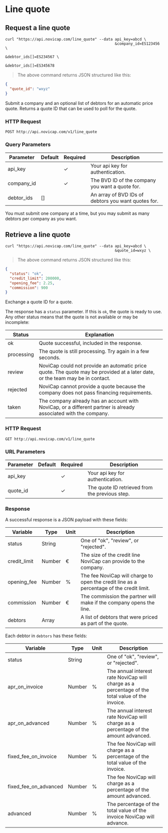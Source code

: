 # Line quote

## Request a line quote

```shell
curl "https://api.novicap.com/line_quote" --data api_key=abcd \
                                                 &company_id=ES123456 \
                                                 &debtor_ids[]=ES234567 \
                                                 &debtor_ids[]=ES345678
```

> The above command returns JSON structured like this:

```json
{
  "quote_id": "wxyz"
}
```

Submit a company and an optional list of debtors for an automatic price quote.
Returns a quote ID that can be used to poll for the quote.

### HTTP Request

`POST http://api.novicap.com/v1/line_quote`

### Query Parameters

Parameter  | Default | Required | Description
---------  | ------- | -------- | -----------
api_key    |         | ✓        | Your api key for authentication.
company_id |         | ✓        | The BVD ID of the company you want a quote for.
debtor_ids | []        |          | An array of BVD IDs of debtors you want quotes for.

<aside class="notice">
You must submit one company at a time, but you may submit as many debtors per company as you want.
</aside>

## Retrieve a line quote

```shell
curl "https://api.novicap.com/line_quote" --data api_key=abcd \
                                                 &quote_id=wxyz \
```

> The above command returns JSON structured like this:

```json
{
  "status": "ok",
  "credit_limit": 200000,
  "opening_fee": 2.25,
  "commission": 900
}
```

Exchange a quote ID for a quote.

The response has a `status` parameter. If this is `ok`, the quote is ready to use. Any other status means that the quote is not available or may be incomplete:

Status     | Explanation
-----------|------------------------------------------------------------------------------------------------------------------------------
ok         | Quote successful, included in the response.
processing | The quote is still processing. Try again in a few seconds.
review     | NoviCap could not provide an automatic price quote. The quote may be provided at a later date, or the team may be in contact.
rejected   | NoviCap cannot provide a quote because the company does not pass financing requirements.
taken      | The company already has an account with NoviCap, or a different partner is already associated with the company.

### HTTP Request

`GET http://api.novicap.com/v1/line_quote`

### URL Parameters

Parameter  | Default | Required | Description
---------  | ------- | -------- | -----------
api_key    |         | ✓        | Your api key for authentication.
quote_id   |         | ✓        | The quote ID retrieved from the previous step.

### Response

A successful response is a JSON payload with these fields:

Variable     | Type   | Unit | Description
-------------|--------|------|-----------------------------------------------------------------------------------------
status       | String |      | One of "ok", "review", or "rejected".
credit_limit | Number | €    | The size of the credit line NoviCap can provide to the company.
opening_fee  | Number | %    | The fee NoviCap will charge to open the credit line as a percentage of the credit limit.
commission   | Number | €    | The commission the partner will make if the company opens the line.
debtors      | Array  |      | A list of debtors that were priced as part of the quote.

Each debtor in `debtors` has these fields:

Variable              | Type   | Unit | Description
----------------------|--------|------|------------------------------------------------------------------------------------------------
status                | String |      | One of "ok", "review", or "rejected".
apr_on_invoice        | Number | %    | The annual interest rate NoviCap will charge as a percentage of the total value of the invoice.
apr_on_advanced       | Number | %    | The annual interest rate NoviCap will charge as a percentage of the amount advanced.
fixed_fee_on_invoice  | Number | %    | The fee NoviCap will charge as a percentage of the total value of the invoice.
fixed_fee_on_advanced | Number | %    | The fee NoviCap will charge as a percentage of the amount advanced.
advanced              | Number | %    | The percentage of the total value of the invoice NoviCap will advance.
